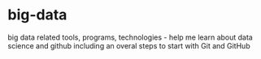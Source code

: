 # big-data
big data related tools, programs, technologies - help me learn about data science and github
including an overal steps to start with Git and GitHub 
 